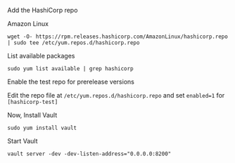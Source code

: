 Add the HashiCorp repo

Amazon Linux

```
wget -O- https://rpm.releases.hashicorp.com/AmazonLinux/hashicorp.repo | sudo tee /etc/yum.repos.d/hashicorp.repo
```

List available packages


```
sudo yum list available | grep hashicorp
```

Enable the test repo for prerelease versions

Edit the repo file at ``/etc/yum.repos.d/hashicorp.repo`` and set ``enabled=1`` for ``[hashicorp-test]``


Now, Install Vault
```
sudo yum install vault
```

Start Vault
```
vault server -dev -dev-listen-address="0.0.0.0:8200"
```
